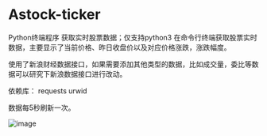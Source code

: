 # Astock-ticker
Python终端程序 获取实时股票数据；仅支持python3
在命令行终端获取股票实时数据，主要显示了当前价格、昨日收盘价以及对应价格涨跌，涨跌幅度。

使用了新浪财经数据接口，如果需要添加其他类型的数据，比如成交量，委比等数据可以研究下新浪数据接口进行改动。

依赖库：
requests
urwid

数据每5秒刷新一次。

![image](https://user-images.githubusercontent.com/9567881/109520975-c1a85280-7ae7-11eb-9a13-d9cbdccc31b4.png)

